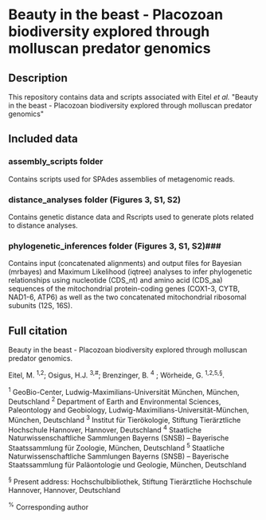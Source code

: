 # Beauty in the beast - Placozoan biodiversity explored through molluscan predator genomics

## Description ##
This repository contains data and scripts associated with Eitel _et al._ "Beauty in the beast - Placozoan biodiversity explored through molluscan predator genomics"




## Included data ##


### assembly_scripts folder ### 

Contains scripts used for SPAdes assemblies of metagenomic reads.

### distance_analyses folder (Figures 3, S1, S2) ### 

Contains genetic distance data and Rscripts used to generate plots related to distance analyses.


### phylogenetic_inferences folder (Figures 3, S1, S2)### 

Contains input (concatenated alignments) and output files for Bayesian (mrbayes) and Maximum Likelihood (iqtree) analyses to infer phylogenetic relationships using nucleotide (CDS_nt) and amino acid (CDS_aa) sequences of the mitochondrial protein-coding genes (COX1-3, CYTB, NAD1-6, ATP6) as well as the two concatenated mitochondrial ribosomal subunits (12S, 16S).



## Full citation ##

Beauty in the beast - Placozoan biodiversity explored through molluscan predator genomics.

Eitel, M. <sup>1,2</sup>; Osigus, H.J. <sup>3,#</sup>; Brenzinger, B. <sup>4</sup> ; Wörheide, G. <sup>1,2,5,§</sup>.

<sup>1</sup> GeoBio-Center, Ludwig-Maximilians-Universität München, München, Deutschland
<sup>2</sup> Department of Earth and Environmental Sciences, Paleontology and Geobiology, Ludwig-Maximilians-Universität-München, München, Deutschland
<sup>3</sup> Institut für Tierökologie, Stiftung Tierärztliche Hochschule Hannover, Hannover, Deutschland
<sup>4</sup> Staatliche Naturwissenschaftliche Sammlungen Bayerns (SNSB) – Bayerische Staatssammlung für Zoologie, München, Deutschland
<sup>5</sup> Staatliche Naturwissenschaftliche Sammlungen Bayerns (SNSB) – Bayerische Staatssammlung für
Paläontologie und Geologie, München, Deutschland

<sup>§</sup> Present address: Hochschulbibliothek, Stiftung Tierärztliche Hochschule Hannover, Hannover, Deutschland

<sup>%</sup> Corresponding author